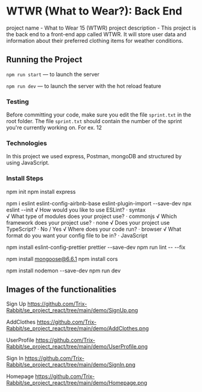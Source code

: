 # WTWR (What to Wear?): Back End
project name - What to Wear 15 (WTWR)
project description - This project is the back end to a front-end app called WTWR. It will store user data and information about their preferred clothing items for weather conditions.

## Running the Project

`npm run start` — to launch the server

`npm run dev` — to launch the server with the hot reload feature

### Testing

Before committing your code, make sure you edit the file `sprint.txt` in the root folder. The file `sprint.txt` should contain the number of the sprint you're currently working on. For ex. 12

### Technologies

In this project we used express, Postman, mongoDB and structured by using JavaScript.

### Install Steps
npm init
npm install express

npm i eslint eslint-config-airbnb-base eslint-plugin-import --save-dev
npx eslint --init
√ How would you like to use ESLint? · syntax      
√ What type of modules does your project use? · commonjs
√ Which framework does your project use? · none
√ Does your project use TypeScript? · No / Yes
√ Where does your code run? · browser
√ What format do you want your config file to be in? · JavaScript

npm install eslint-config-prettier prettier --save-dev
npm run lint -- --fix

npm install mongoose@6.6.1
npm install cors 

npm install nodemon --save-dev
npm run dev

## Images of the functionalities

Sign Up
https://github.com/Trix-Rabbit/se_project_react/tree/main/demo/SignUp.png

AddClothes
https://github.com/Trix-Rabbit/se_project_react/tree/main/demo/AddClothes.png

UserProfile
https://github.com/Trix-Rabbit/se_project_react/tree/main/demo/UserProfile.png

Sign In
https://github.com/Trix-Rabbit/se_project_react/tree/main/demo/SignIn.png

Homepage
https://github.com/Trix-Rabbit/se_project_react/tree/main/demo/Homepage.png
